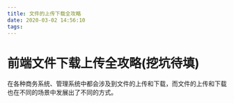 ```yaml
---
title: 文件的上传下载全攻略
date: 2020-03-02 14:56:10
tags:
---
```

# 前端文件下载上传全攻略(挖坑待填)

在各种商务系统、管理系统中都会涉及到文件的上传和下载，而文件的上传和下载也在不同的场景中发展出了不同的方式。

